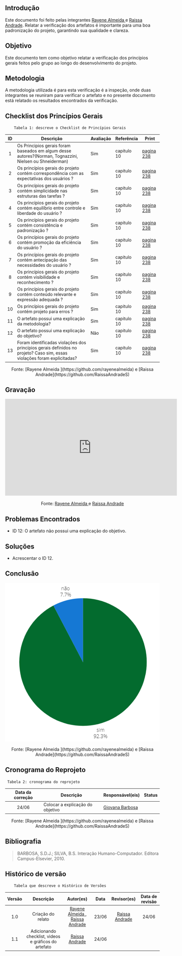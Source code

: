 ## Introdução 
Este documento foi feito pelas integrantes [Rayene Almeida ](https://github.com/rayenealmeida) e [Raissa Andrade](https://github.com/RaissaAndradeS). Relatar a verificação dos artefatos é importante para uma boa padronização do projeto, garantindo sua qualidade e clareza.

## Objetivo
Este documento tem como objetivo relatar a verificação dos princípios gerais feitos pelo grupo ao longo do desenvolvimento do projeto.

## Metodologia
A metodologia utilizada é para esta verificação é a inspeção, onde duas integrantes se reuniram para verificar o artefato e no presente documento está relatado os resultados encontrados da verificação.

## Checklist dos Princípios Gerais 

        Tabela 1: descreve o Checklist de Princípios Gerais

| ID | Descrição | Avaliação | Referência | Print |
| :----: | --------- | ---------- | ----------- | ------- |
|1| Os Principios gerais foram baseados em algum desse autores?(Norman, Tognazzini, Nielsen ou Shneiderman)|Sim|capitulo 10|[pagina 238](../../../assets/verificacao/verificação%20nosso%20grupo/etapa%203/principos.png)|
|2|Os princípios gerais do projeto contém correspondência com as expectativas dos usuários ?|Sim|capitulo 10|[pagina 238](../../../assets/verificacao/verificação%20nosso%20grupo/etapa%203/principos.png)|
|3|Os princípios gerais do projeto contém simplicidade nas estruturas das tarefas ?|Sim|capitulo 10|[pagina 238](../../../assets/verificacao/verificação%20nosso%20grupo/etapa%203/principos.png)|
|4|	Os princípios gerais do projeto contém equilíbrio entre controle e liberdade do usuário ?|Sim|capitulo 10|[pagina 238](../../../assets/verificacao/verificação%20nosso%20grupo/etapa%203/principos.png)|
|5|Os princípios gerais do projeto contém consistência e padronização ?|Sim|capitulo 10|[pagina 238](../../../assets/verificacao/verificação%20nosso%20grupo/etapa%203/principos.png)|
|6|Os princípios gerais do projeto contém promoção da eficiência do usuário ?|Sim|capitulo 10|[pagina 238](../../../assets/verificacao/verificação%20nosso%20grupo/etapa%203/principos.png)|
|7|Os princípios gerais do projeto contém antecipação das necessidades do usuário ?	|Sim|capitulo 10|[pagina 238](../../../assets/verificacao/verificação%20nosso%20grupo/etapa%203/principos.png)|
|8|Os princípios gerais do projeto contém visibilidade e reconhecimento ?|Sim|capitulo 10|[pagina 238](../../../assets/verificacao/verificação%20nosso%20grupo/etapa%203/principos.png)|
|9|Os princípios gerais do projeto contém conteúdo relevante e expressão adequada ?	|Sim|capitulo 10|[pagina 238](../../../assets/verificacao/verificação%20nosso%20grupo/etapa%203/principos.png)|
|10|Os princípios gerais do projeto contém projeto para erros ?|Sim|capitulo 10|[pagina 238](../../../assets/verificacao/verificação%20nosso%20grupo/etapa%203/principos.png)|
|11|O artefato possui uma explicação da metodologia?|Sim|capitulo 10|[pagina 238](../../../assets/verificacao/verificação%20nosso%20grupo/etapa%203/principos.png)|
|12|O artefato possui uma explicação do objetivo?|Não|capitulo 10|[pagina 238](../../../assets/verificacao/verificação%20nosso%20grupo/etapa%203/principos.png)|
|13|Foram identificadas violações dos princípios gerais definidos no projeto? Caso sim, essas violações foram explicitadas?|Sim|capitulo 10|[pagina 238](../../../assets/verificacao/verificação%20nosso%20grupo/etapa%203/principos.png)|

<center>Fonte: [Rayene Almeida ](https://github.com/rayenealmeida) e [Raissa Andrade](https://github.com/RaissaAndradeS)</center>


## Gravação 
<center>
<iframe width="560" height="315" src="https://www.youtube.com/embed/lhO2vUwUjT0" frameborder="0" allow="accelerometer; autoplay; clipboard-write; encrypted-media; gyroscope; picture-in-picture" allowfullscreen></iframe>

Fonte: [Rayene Almeida ](https://github.com/rayenealmeida) e [Raissa Andrade](https://github.com/RaissaAndradeS) 

</center>

## Problemas Encontrados

- ID 12: O artefato não possui uma explicação do objetivo.

## Soluções 

- Acrescentar o ID 12.

## Conclusão 

![alt text](<../../../assets/verificacao/verificação nosso grupo/etapa 3/principiosgerais.png>)

<center>Fonte: [Rayene Almeida ](https://github.com/rayenealmeida) e [Raissa Andrade](https://github.com/RaissaAndradeS)</center>

## Cronograma do Reprojeto

     Tabela 2: cronograma do reprojeto
| Data da correção | Descrição | Responsável(eis) | Status |
| :----------------------: | -------------------- | ---------------- | --------------- |
|24/06| Colocar a explicação do objetivo|[Giovana Barbosa](https://github.com/gio221)||

<center>Fonte: [Rayene Almeida ](https://github.com/rayenealmeida) e [Raissa Andrade](https://github.com/RaissaAndradeS)</center>


## Bibliografia
> BARBOSA, S.D.J.; SILVA, B.S. Interação Humano-Computador. Editora Campus-Elsevier, 2010.


## Histórico de versão
        Tabela que descreve o Histórico de Versões
|     Versão       |     Descrição      |      Autor(es)      | Data           |  Revisor(es)          |Data de revisão|
| :----------------------------------------------------------: | :-------------------------------: | :-------------------------------------------------: | :-------------------------------: |  :-------------------------------: | :-------------------------------: |
| 1.0 |  Criação do relato | [Rayene Almeida ](https://github.com/rayenealmeida), [Raissa Andrade](https://github.com/RaissaAndradeS)   | 23/06 | [Raissa Andrade](https://github.com/RaissaAndradeS)  | 24/06 |
| 1.1 |  Adicionando checklist, videos e gráficos do artefato | [Raissa Andrade](https://github.com/RaissaAndradeS)   | 24/06 |   | |